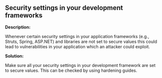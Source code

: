 Security settings in your development frameworks
-------

**Description:**

Whenever certain security settings in your application frameworks
(e.g., Struts, Spring, ASP.NET) and libraries are not set to secure values this could lead
to vulnerabilities in your application which an attacker could exploit.



**Solution:**

Make sure all your security settings in your development framework are set to secure values.
This can be checked by using hardening guides.
